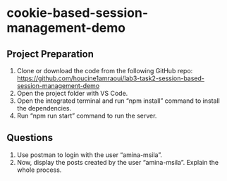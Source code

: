 # cookie-based-session-management-demo

## Project Preparation

1. Clone or download the code from the following GitHub repo: https://github.com/houcine1amraoui/lab3-task2-session-based-session-management-demo
2. Open the project folder with VS Code.
3. Open the integrated terminal and run “npm install” command to install the dependencies.
4. Run “npm run start” command to run the server.

## Questions

1. Use postman to login with the user “amina-msila”.
2. Now, display the posts created by the user “amina-msila”. Explain the whole process.
